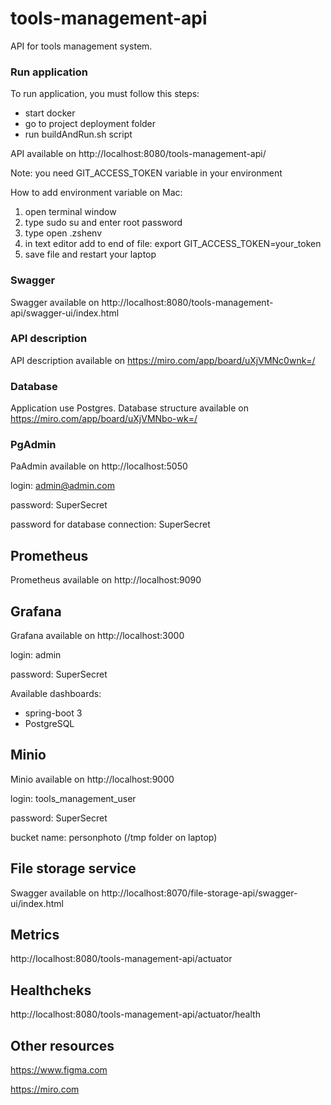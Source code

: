 # tools-management-api
API for tools management system.

### Run application
To run application, you must follow this steps:
- start docker
- go to project deployment folder
- run buildAndRun.sh script

API available on http://localhost:8080/tools-management-api/

Note: you need GIT_ACCESS_TOKEN variable in your environment

How to add environment variable on Mac:
1. open terminal window
2. type sudo su and enter root password
3. type open .zshenv
4. in text editor add to end of file: export GIT_ACCESS_TOKEN=your_token
5. save file and restart your laptop

### Swagger
Swagger available on http://localhost:8080/tools-management-api/swagger-ui/index.html

### API description
API description available on https://miro.com/app/board/uXjVMNc0wnk=/

### Database
Application use Postgres. Database structure available on https://miro.com/app/board/uXjVMNbo-wk=/

### PgAdmin
PaAdmin available on http://localhost:5050

login: admin@admin.com

password: SuperSecret

password for database connection: SuperSecret

## Prometheus
Prometheus available on http://localhost:9090

## Grafana
Grafana available on http://localhost:3000

login: admin

password: SuperSecret

Available dashboards:
- spring-boot 3
- PostgreSQL

## Minio
Minio available on http://localhost:9000

login: tools_management_user

password: SuperSecret

bucket name: personphoto (/tmp folder on laptop)

## File storage service
Swagger available on http://localhost:8070/file-storage-api/swagger-ui/index.html

## Metrics
http://localhost:8080/tools-management-api/actuator

## Healthcheks
http://localhost:8080/tools-management-api/actuator/health

## Other resources
https://www.figma.com

https://miro.com